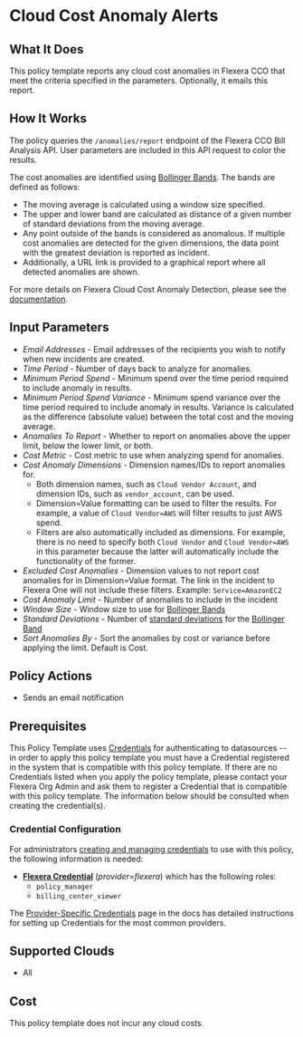 # Cloud Cost Anomaly Alerts

## What It Does

This policy template reports any cloud cost anomalies in Flexera CCO that meet the criteria specified in the parameters. Optionally, it emails this report.

## How It Works

The policy queries the `/anomalies/report` endpoint of the Flexera CCO Bill Analysis API. User parameters are included in this API request to color the results.

The cost anomalies are identified using [Bollinger Bands](https://en.wikipedia.org/wiki/Bollinger_Bands). The bands are defined as follows:

- The moving average is calculated using a window size specified.
- The upper and lower band are calculated as distance of a given number of standard deviations from the moving average.
- Any point outside of the bands is considered as anomalous. If multiple cost anomalies are detected for the given dimensions, the data point with the greatest deviation is reported as incident.
- Additionally, a URL link is provided to a graphical report where all detected anomalies are shown.

For more details on Flexera Cloud Cost Anomaly Detection, please see the [documentation](https://docs.flexera.com/flexera/EN/Optima/CostAnomaly.htm).

## Input Parameters

- *Email Addresses* - Email addresses of the recipients you wish to notify when new incidents are created.
- *Time Period* - Number of days back to analyze for anomalies.
- *Minimum Period Spend* - Minimum spend over the time period required to include anomaly in results.
- *Minimum Period Spend Variance* - Minimum spend variance over the time period required to include anomaly in results. Variance is calculated as the difference (absolute value) between the total cost and the moving average.
- *Anomalies To Report* - Whether to report on anomalies above the upper limit, below the lower limit, or both.
- *Cost Metric* - Cost metric to use when analyzing spend for anomalies.
- *Cost Anomaly Dimensions* - Dimension names/IDs to report anomalies for.
  - Both dimension names, such as `Cloud Vendor Account`, and dimension IDs, such as `vendor_account`, can be used.
  - Dimension=Value formatting can be used to filter the results. For example, a value of `Cloud Vendor=AWS` will filter results to just AWS spend.
  - Filters are also automatically included as dimensions. For example, there is no need to specify both `Cloud Vendor` and `Cloud Vendor=AWS` in this parameter because the latter will automatically include the functionality of the former.
- *Excluded Cost Anomalies* - Dimension values to not report cost anomalies for in Dimension=Value format. The link in the incident to Flexera One will not include these filters. Example: `Service=AmazonEC2`
- *Cost Anomaly Limit* - Number of anomalies to include in the incident
- *Window Size* - Window size to use for [Bollinger Bands](https://en.wikipedia.org/wiki/Bollinger_Bands)
- *Standard Deviations* - Number of [standard deviations](https://en.wikipedia.org/wiki/Standard_deviation) for the [Bollinger Band](https://en.wikipedia.org/wiki/Bollinger_Bands)
- *Sort Anomalies By* - Sort the anomalies by cost or variance before applying the limit. Default is Cost.

## Policy Actions

- Sends an email notification

## Prerequisites

This Policy Template uses [Credentials](https://docs.flexera.com/flexera/EN/Automation/ManagingCredentialsExternal.htm) for authenticating to datasources -- in order to apply this policy template you must have a Credential registered in the system that is compatible with this policy template. If there are no Credentials listed when you apply the policy template, please contact your Flexera Org Admin and ask them to register a Credential that is compatible with this policy template. The information below should be consulted when creating the credential(s).

### Credential Configuration

For administrators [creating and managing credentials](https://docs.flexera.com/flexera/EN/Automation/ManagingCredentialsExternal.htm) to use with this policy, the following information is needed:

- [**Flexera Credential**](https://docs.flexera.com/flexera/EN/Automation/ProviderCredentials.htm) (*provider=flexera*) which has the following roles:
  - `policy_manager`
  - `billing_center_viewer`

The [Provider-Specific Credentials](https://docs.flexera.com/flexera/EN/Automation/ProviderCredentials.htm) page in the docs has detailed instructions for setting up Credentials for the most common providers.

## Supported Clouds

- All

## Cost

This policy template does not incur any cloud costs.
